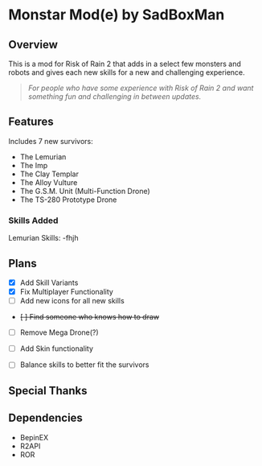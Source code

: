 # Monstar Mod(e) by SadBoxMan

## Overview
This is a mod for Risk of Rain 2 that adds in a select few monsters and robots and gives each new skills for a new and challenging experience.

> *For people who have some experience with Risk of Rain 2 and want something fun and challenging in between updates.*

## Features
Includes 7 new survivors:
  - The Lemurian
  - The Imp
  - The Clay Templar
  - The Alloy Vulture
  - The G.S.M. Unit (Multi-Function Drone)
  - The TS-280 Prototype Drone
### Skills Added
Lemurian Skills:
-fhjh

## Plans
- [x] Add Skill Variants
- [x] Fix Multiplayer Functionality
- [ ] Add new icons for all new skills
- ~~[ ] Find someone who knows how to draw~~
- [ ] Remove Mega Drone(?)
- [ ] Add Skin functionality
- [ ] Balance skills to better fit the survivors


## Special Thanks


## Dependencies
- BepinEX
- R2API
- ROR 

